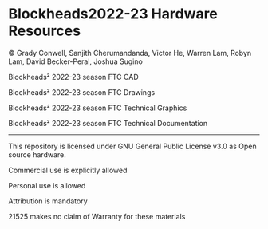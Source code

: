 # Blockheads2022-23 Hardware Resources
© Grady Conwell, Sanjith Cherumandanda, Victor He, Warren Lam, Robyn Lam, David Becker-Peral, Joshua Sugino

Blockheads² 2022-23 season FTC CAD

Blockheads² 2022-23 season FTC Drawings

Blockheads² 2022-23 season FTC Technical Graphics 

Blockheads² 2022-23 season FTC Technical Documentation

-----------------------------------------------------------------------

This repository is licensed under GNU General Public License v3.0 as Open source hardware. 

Commercial use is explicitly allowed

Personal use is allowed

Attribution is mandatory

21525 makes no claim of Warranty for these materials



